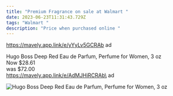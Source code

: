 ```yaml
---
title: "Premium Fragrance on sale at Walmart "
date: 2023-06-23T11:31:43.729Z
tags: "Walmart "
description: "Price when purchased online "
---
```

https://mavely.app.link/e/yYyLv5GCRAb ad 

Hugo Boss Deep Red Eau de Parfum, Perfume for Women, 3 oz\
Now $28.61\
was $72.00\
https://mavely.app.link/e/AdMJHiRCRAb\
ad

![Hugo Boss Deep Red Eau de Parfum, Perfume for Women, 3 oz](https://i5.walmartimages.com/asr/85e91c42-07c1-47af-b5c1-36ade1649c2f.8d249a7bdf6178f1df8a0a511107bf36.jpeg?odnHeight=612&odnWidth=612&odnBg=FFFFFF)

<!--EndFragment-->